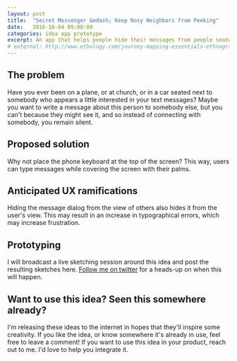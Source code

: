 ```yaml
---
layout: post
title:  "Secret Messenger &mdash; Keep Nosy Neighbors from Peeking"
date:   2016-10-04 09:00:00
categories: idea app prototype
excerpt: An app that helps people hide their messages from people seated nearby (Idea)
# external: http://www.ethology.com/journey-mapping-essentials-ethnography
---
```


## The problem

Have you ever been on a plane, or at church, or in a car seated next to somebody who appears a little interested in your text messages? Maybe you want to write a message about this person to somebody else, but you can't because they might see it, and so instead of connecting with somebody, you remain silent.

## Proposed solution

Why not place the phone keyboard at the top of the screen? This way, users can type messages while covering the screen with their palms.

## Anticipated UX ramifications

Hiding the message dialog from the view of others also hides it from the user's view. This may result in an increase in typographical errors, which may increase frustration.

## Prototyping

I will broadcast a live sketching session around this idea and post the resulting sketches here. [Follow me on twitter](https://twitter.com/SeanRiceaz) for a heads-up on when this will happen.

## Want to use this idea? Seen this somewhere already?

I'm releasing these ideas to the internet in hopes that they'll inspire some creativity. If you like the idea, or know somewhere it's already in use, feel free to leave a comment! If you want to use this idea in your product, reach out to me. I'd love to help you integrate it.
